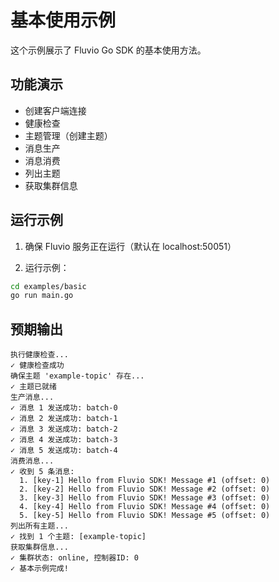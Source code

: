 # 基本使用示例

这个示例展示了 Fluvio Go SDK 的基本使用方法。

## 功能演示

- 创建客户端连接
- 健康检查
- 主题管理（创建主题）
- 消息生产
- 消息消费
- 列出主题
- 获取集群信息

## 运行示例

1. 确保 Fluvio 服务正在运行（默认在 localhost:50051）

2. 运行示例：
```bash
cd examples/basic
go run main.go
```

## 预期输出

```
执行健康检查...
✓ 健康检查成功
确保主题 'example-topic' 存在...
✓ 主题已就绪
生产消息...
✓ 消息 1 发送成功: batch-0
✓ 消息 2 发送成功: batch-1
✓ 消息 3 发送成功: batch-2
✓ 消息 4 发送成功: batch-3
✓ 消息 5 发送成功: batch-4
消费消息...
✓ 收到 5 条消息:
  1. [key-1] Hello from Fluvio SDK! Message #1 (offset: 0)
  2. [key-2] Hello from Fluvio SDK! Message #2 (offset: 0)
  3. [key-3] Hello from Fluvio SDK! Message #3 (offset: 0)
  4. [key-4] Hello from Fluvio SDK! Message #4 (offset: 0)
  5. [key-5] Hello from Fluvio SDK! Message #5 (offset: 0)
列出所有主题...
✓ 找到 1 个主题: [example-topic]
获取集群信息...
✓ 集群状态: online, 控制器ID: 0
✓ 基本示例完成!
```
